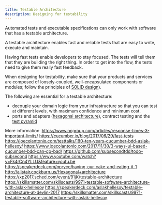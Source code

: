 ```yaml
---
title: Testable Architecture
description: Designing for testability
---
```


Automated tests and executable specifications can only work with software that has a testable architecture.

A testable architecture enables fast and reliable tests that are easy to write, execute and maintain.

Having fast tests enable developers to stay focused. The tests will tell them that they are
building the right thing. In order to get into the flow, the tests need to give them really fast feedback.

When designing for testability, make sure that your products and services are composed of loosely-coupled,
well-encapsulated components or modules; follow the principles of
[SOLID design](https://en.wikipedia.org/wiki/SOLID_(object-oriented_design))).

The following are essential for a testable architecture:
- decouple your domain logic from your infrastructure so that you can test at different levels, with maximum confidence and minimum cost.
- ports and adapters ([hexagonal architecture](http://alistair.cockburn.us/Hexagonal+architecture)), contract testing and the [test pyramid](https://martinfowler.com/bliki/TestPyramid.html)

More information:
https://www.nngroup.com/articles/response-times-3-important-limits/
https://cucumber.io/blog/2017/06/29/fast-tests
https://joecolantonio.com/testtalks/180-ten-years-cucumber-bdd-aslak-hellesoy/
https://www.joecolantonio.com/2017/11/30/3-ways-ui-based-cucumber-bdd-can-go-bad/
https://github.com/subsecondtdd/todo-subsecond
https://www.youtube.com/watch?v=Fk4rCn4YLLU&feature=youtu.be
https://speakerdeck.com/npryce/having-our-cake-and-eating-it-1
http://alistair.cockburn.us/Hexagonal+architecture
https://xp2017.sched.com/event/91jK/testable-architecture
https://skillsmatter.com/skillscasts/9971-testable-software-architecture-with-aslak-hellesoy
https://speakerdeck.com/aslakhellesoy/testable-architecture-at-devlin-2017
https://skillsmatter.com/skillscasts/9971-testable-software-architecture-with-aslak-hellesoy